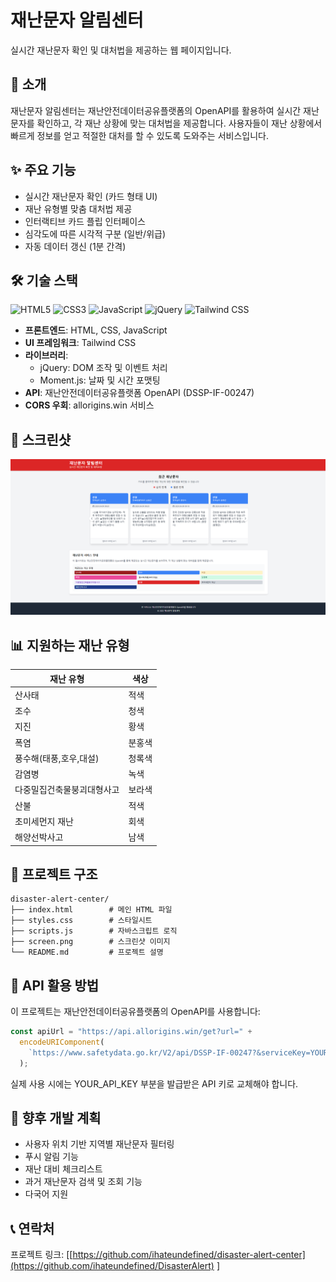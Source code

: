 # 재난문자 알림센터

실시간 재난문자 확인 및 대처법을 제공하는 웹 페이지입니다.

## 📌 소개

재난문자 알림센터는 재난안전데이터공유플랫폼의 OpenAPI를 활용하여 실시간 재난문자를 확인하고, 각 재난 상황에 맞는 대처법을 제공합니다. 사용자들이 재난 상황에서 빠르게 정보를 얻고 적절한 대처를 할 수 있도록 도와주는 서비스입니다.

## ✨ 주요 기능

- 실시간 재난문자 확인 (카드 형태 UI)
- 재난 유형별 맞춤 대처법 제공
- 인터랙티브 카드 플립 인터페이스
- 심각도에 따른 시각적 구분 (일반/위급)
- 자동 데이터 갱신 (1분 간격)

## 🛠️ 기술 스택

![HTML5](https://img.shields.io/badge/HTML5-E34F26?style=flat-square&logo=html5&logoColor=white)
![CSS3](https://img.shields.io/badge/CSS3-1572B6?style=flat-square&logo=css3&logoColor=white)
![JavaScript](https://img.shields.io/badge/JavaScript-F7DF1E?style=flat-square&logo=javascript&logoColor=black)
![jQuery](https://img.shields.io/badge/jQuery-0769AD?style=flat-square&logo=jquery&logoColor=white)
![Tailwind CSS](https://img.shields.io/badge/Tailwind_CSS-38B2AC?style=flat-square&logo=tailwind-css&logoColor=white)

- **프론트엔드**: HTML, CSS, JavaScript
- **UI 프레임워크**: Tailwind CSS
- **라이브러리**: 
  - jQuery: DOM 조작 및 이벤트 처리
  - Moment.js: 날짜 및 시간 포맷팅
- **API**: 재난안전데이터공유플랫폼 OpenAPI (DSSP-IF-00247)
- **CORS 우회**: allorigins.win 서비스

## 📸 스크린샷

![재난문자 알림센터 메인화면](./screen.png)

## 📊 지원하는 재난 유형

| 재난 유형 | 색상 |
|----------|------|
| 산사태 | 적색 |
| 조수 | 청색 |
| 지진 | 황색 |
| 폭염 | 분홍색 |
| 풍수해(태풍,호우,대설) | 청록색 |
| 감염병 | 녹색 |
| 다중밀집건축물붕괴대형사고 | 보라색 |
| 산불 | 적색 |
| 초미세먼지 재난 | 회색 |
| 해양선박사고 | 남색 |

## 📝 프로젝트 구조

```
disaster-alert-center/
├── index.html        # 메인 HTML 파일
├── styles.css        # 스타일시트
├── scripts.js        # 자바스크립트 로직
├── screen.png        # 스크린샷 이미지
└── README.md         # 프로젝트 설명
```

## 🔄 API 활용 방법

이 프로젝트는 재난안전데이터공유플랫폼의 OpenAPI를 사용합니다:

```javascript
const apiUrl = "https://api.allorigins.win/get?url=" + 
  encodeURIComponent(
    `https://www.safetydata.go.kr/V2/api/DSSP-IF-00247?&serviceKey=YOUR_API_KEY&numOfRows=10&pageNo=1&returnType=json&crtDt=${today}`
  );
```

실제 사용 시에는 YOUR_API_KEY 부분을 발급받은 API 키로 교체해야 합니다.

## 🔮 향후 개발 계획

- 사용자 위치 기반 지역별 재난문자 필터링
- 푸시 알림 기능
- 재난 대비 체크리스트
- 과거 재난문자 검색 및 조회 기능
- 다국어 지원

## 📞 연락처

프로젝트 링크: [[https://github.com/ihateundefined/disaster-alert-center](https://github.com/ihateundefined/DisasterAlert)
]
